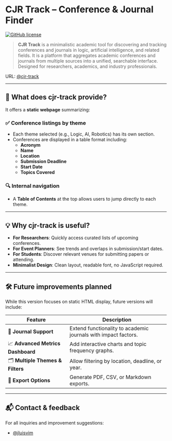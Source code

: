 # CJR Track – Conference & Journal Finder

[![GitHub license](https://img.shields.io/github/license/jluisvim/cjr-track)](LICENSE)

> **CJR Track** is a minimalistic academic tool for discovering and tracking conferences and journals in logic, artificial intelligence, and related fields. 
It is a platform that aggregates academic conferences and journals from multiple sources into a unified, searchable interface. Designed for researchers, academics, and industry professionals.
<!--It was originally designed to parse call-for-papers data from [EasyChair CFP](https://easychair.org/cfp/ ) and generate clean HTML reports with filtered results and metrics. --> 
URL: [@cjr-track](https://jluisvim.github.io/cjr-track/docs)

---

## 🧾 What does cjr-track provide?

It offers a **static webpage** summarizing:

### ✅ Conference listings by theme
- Each theme selected (e.g., Logic, AI, Robotics) has its own section.
- Conferences are displayed in a table format including:
  - **Acronym**
  - **Name**
  - **Location**
  - **Submission Deadline**
  - **Start Date**
  - **Topics Covered**

### 🔍 Internal navigation
- A **Table of Contents** at the top allows users to jump directly to each theme.

---

## 💡 Why cjr-track is useful?

- **For Researchers**: Quickly access curated lists of upcoming conferences.
- **For Event Planners**: See trends and overlaps in submission/start dates.
- **For Students**: Discover relevant venues for submitting papers or attending.
- **Minimalist Design**: Clean layout, readable font, no JavaScript required.
<!--- **Open Source**: Easily editable and extendable for personal or institutional use.-->

---

## 🛠️ Future improvements planned

While this version focuses on static HTML display, future versions will include:

| Feature | Description |
|--------|-------------|
| 📘 **Journal Support** | Extend functionality to academic journals with impact factors. |
| 📈 **Advanced Metrics Dashboard** | Add interactive charts and topic frequency graphs. |
| 🗂️ **Multiple Themes & Filters** | Allow filtering by location, deadline, or year. |
| 📄 **Export Options** | Generate PDF, CSV, or Markdown exports. |

---

## 📬 Contact & feedback

For all inquiries and improvement suggestions:
<!--If you have suggestions, questions, or want to contribute to CJR Track development:-->

- [@jluisvim](https://jluisvim.github.io/)
<!--- Email: jluisvim@protonmail.com-->

